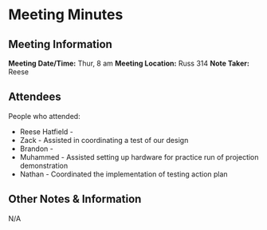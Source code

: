 # Meeting Minutes
## Meeting Information
**Meeting Date/Time:** Thur, 8 am
**Meeting Location:** Russ 314
**Note Taker:** Reese

## Attendees
People who attended:
- Reese Hatfield - 
- Zack - Assisted in coordinating a test of our design
- Brandon - 
- Muhammed - Assisted setting up hardware for practice run of projection demonstration
- Nathan - Coordinated the implementation of testing action plan

## Other Notes & Information
N/A

